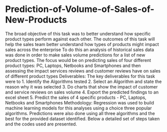 # Prediction-of-Volume-of-Sales-of-New-Products
The broad objective of this task was to better understand how specific product types perform against each other. The outcomes of this task will help the sales team better understand how types of products might impact sales across the enterprise
To do this an analysis of historical sales data was done in order to make sales volume predictions for a list of new product types. The focus would be on predicting sales of four different product types: PC, Laptops, Netbooks and Smartphones and then assessing the impact services reviews and customer reviews have on sales of different product types 
Deliverables: The key deliverables for this task were to 1. Identify the Algorithms tested 2. Select an Algorithm and state the reason why it was selected 3. Do charts that show the impact of customer and service reviews on sales volume 4. Export the predicted findings to an excel sheet 5. Predict the sales of 4 specific products - PC, Laptops, Netbooks and Smartphones
Methodology: Regression was used to build machine learning models for this analyses using a choice three popular algorithms. Predictions were also done using all three algorithms and the best for the provided dataset identified. Below a detailed set of steps taken and the codes used are presented.
